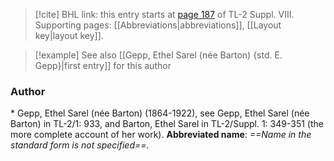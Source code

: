 > [!cite] BHL link: this entry starts at [page 187](https://www.biodiversitylibrary.org/page/33258665) of TL-2 Suppl. VIII.
> Supporting pages: [[Abbreviations|abbreviations]], [[Layout key|layout key]].

> [!example] See also [[Gepp, Ethel Sarel (née Barton) {std. E. Gepp}|first entry]] for this author

### Author

\* Gepp, Ethel Sarel (née Barton) (1864-1922), see Gepp, Ethel Sarel (née Barton) in TL-2/1: 933, and Barton, Ethel Sarel in TL-2/Suppl. 1: 349-351 (the more complete account of her work). 
**Abbreviated name**: *==Name in the standard form is not specified==.*

